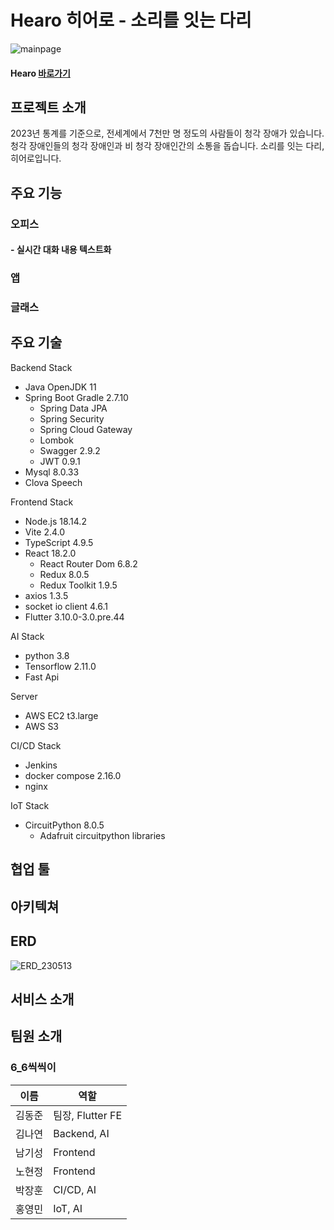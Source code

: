 # Hearo 히어로 - 소리를 잇는 다리

![mainpage](/uploads/0e7b53d8852b1f83cbf657bee44affc6/mainpage.png)

#### Hearo [바로가기](https://k8a603.p.ssafy.io/)

## 프로젝트 소개

2023년 통계를 기준으로, 전세계에서 7천만 명 정도의 사람들이 청각 장애가 있습니다.
청각 장애인들의
청각 장애인과 비 청각 장애인간의 소통을 돕습니다.
소리를 잇는 다리, 히어로입니다.

## 주요 기능

### 오피스

#### - 실시간 대화 내용 텍스트화

### 앱

### 글래스

## 주요 기술

Backend Stack

- Java OpenJDK 11
- Spring Boot Gradle 2.7.10
  - Spring Data JPA
  - Spring Security
  - Spring Cloud Gateway
  - Lombok
  - Swagger 2.9.2
  - JWT 0.9.1
- Mysql 8.0.33
- Clova Speech

Frontend Stack

- Node.js 18.14.2
- Vite 2.4.0
- TypeScript 4.9.5
- React 18.2.0
  - React Router Dom 6.8.2
  - Redux 8.0.5
  - Redux Toolkit 1.9.5
- axios 1.3.5
- socket io client 4.6.1
- Flutter 3.10.0-3.0.pre.44

AI Stack

- python 3.8
- Tensorflow 2.11.0
- Fast Api

Server

- AWS EC2 t3.large
- AWS S3

CI/CD Stack

- Jenkins
- docker compose 2.16.0
- nginx

IoT Stack

- CircuitPython 8.0.5
  - Adafruit circuitpython libraries

## 협업 툴

## 아키텍쳐

## ERD

![ERD_230513](/uploads/f1d19b15b95484b15643781b65ff84f0/ERD_230513.png)

## 서비스 소개

## 팀원 소개

### 6_6씩씩이

| 이름   | 역할             |
| ------ | ---------------- |
| 김동준 | 팀장, Flutter FE |
| 김나연 | Backend, AI      |
| 남기성 | Frontend         |
| 노현정 | Frontend         |
| 박장훈 | CI/CD, AI        |
| 홍영민 | IoT, AI          |

